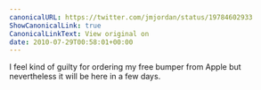 ```yaml
---
canonicalURL: https://twitter.com/jmjordan/status/19784602933
ShowCanonicalLink: true
CanonicalLinkText: View original on
date: 2010-07-29T00:58:01+00:00
---
```

I feel kind of guilty for ordering my free bumper from Apple but nevertheless it will be here in a few days.